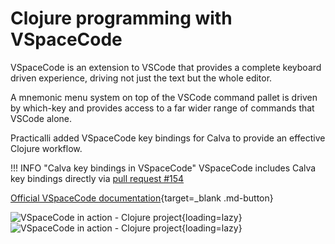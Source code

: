 # Clojure programming with VSpaceCode

VSpaceCode is an extension to VSCode that provides a complete keyboard driven experience, driving not just the text but the whole editor.

A mnemonic menu system on top of the VSCode command pallet is driven by which-key and provides access to a far wider range of commands that VSCode alone.

Practicalli added VSpaceCode key bindings for Calva to provide an effective Clojure workflow.

!!! INFO "Calva key bindings in VSpaceCode"
    VSpaceCode includes Calva key bindings directly via [pull request #154](https://github.com/VSpaceCode/VSpaceCode/pull/154)


[Official VSpaceCode documentation](https://vspacecode.github.io/docs/){target=_blank .md-button}


<!-- TODO: screenshot of VSpaceCode in action using Clojure -->
![VSpaceCode in action - Clojure project](https://raw.githubusercontent.com/practicalli/graphic-design/live/editors/vspacecode-clojure-in-action-light.png#only-light){loading=lazy}
![VSpaceCode in action - Clojure project](https://raw.githubusercontent.com/practicalli/graphic-design/live/editors/vspacecode-clojure-in-action-dark.png#only-dark){loading=lazy}
